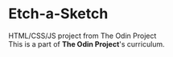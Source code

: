 # Etch-a-Sketch
HTML/CSS/JS project from The Odin Project   
This is a part of **The Odin Project**'s curriculum.
